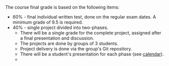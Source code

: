 The course final grade is based on the following items:
* 60% - final individual written test, done on the regular exam dates. A minimum grade of 9.5 is required.
* 40% - single project divided into two-phases. 
  * There will be a single grade for the complete project, assigned after a final presentation and discussion.
  * The projects are done by groups of 3 students.
  * Project delivery is done via the group's Git repository.
  * There will be a student's presentation for each phase (see [calendar](calendar.md)).
  * 